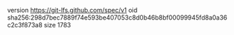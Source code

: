 version https://git-lfs.github.com/spec/v1
oid sha256:298d7bec7889f74e593be407053c8d0b46b8bf00099945fd8a0a36c2c3f873a8
size 1783

